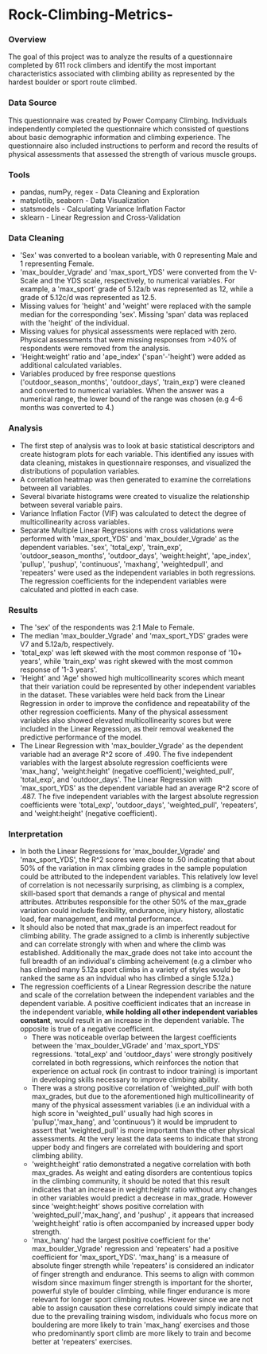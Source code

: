 # Rock-Climbing-Metrics-

### Overview
The goal of this project was to analyze the results of a questionnaire completed by 611 rock climbers and identify the most important characteristics associated with climbing ability as represented by the hardest boulder or sport route climbed.

### Data Source
This questionnaire was created by Power Company Climbing. Individuals independently completed the questionnaire which consisted of questions about basic demographic information and climbing experience. The questionnaire also included instructions to perform and record the results of physical assessments that assessed the strength of various muscle groups.

### Tools
- pandas, numPy, regex - Data Cleaning and Exploration
- matplotlib, seaborn - Data Visualization
- statsmodels - Calculating Variance Inflation Factor
- sklearn - Linear Regression and Cross-Validation

### Data Cleaning
- 'Sex' was converted to a boolean variable, with 0 representing Male and 1 representing Female.
- 'max_boulder_Vgrade' and 'max_sport_YDS' were converted from the V-Scale and the YDS scale, respectively, to numerical variables. For example, a 'max_sport' grade of 5.12a/b was represented as 12, while a grade of 5.12c/d was represented as 12.5.
- Missing values for 'height' and 'weight' were replaced with the sample median for the corresponding 'sex'. Missing 'span' data was replaced with the 'height' of the individual.
- Missing values for physical assessments were replaced with zero. Physical assessments that were missing responses from >40% of respondents were removed from the analysis.
- 'Height:weight' ratio and 'ape_index' ('span'-'height') were added as additional calculated variables.
- Variables produced by free response questions ('outdoor_season_months', 'outdoor_days', 'train_exp') were cleaned and converted to numerical variables. When the answer was a numerical range, the lower bound of the range was chosen (e.g 4-6 months was converted to 4.)

### Analysis
- The first step of analysis was to look at basic statistical descriptors and create histogram plots for each variable. This identified any issues with data cleaning, mistakes in questionnaire responses, and visualized the distributions of population variables.
- A correlation heatmap was then generated to examine the correlations between all variables.
- Several bivariate histograms were created to visualize the relationship between several variable pairs.
- Variance Inflation Factor (VIF) was calculated to detect the degree of multicollinearity across variables.
- Separate Multiple Linear Regressions with cross validations were performed with 'max_sport_YDS' and 'max_boulder_Vgrade' as the dependent variables. 'sex', 'total_exp', 'train_exp', 'outdoor_season_months', 'outdoor_days', 'weight:height', 'ape_index', 'pullup', 'pushup', 'continuous', 'maxhang', 'weightedpull', and 'repeaters' were used as the independent variables in both regressions. The regression coefficients for the independent variables were calculated and plotted in each case.

### Results
- The 'sex' of the respondents was 2:1 Male to Female.
- The median 'max_boulder_Vgrade' and 'max_sport_YDS' grades were V7 and 5.12a/b, respectively.
- 'total_exp' was left skewed with the most common response of '10+ years', while 'train_exp' was right skewed with the most common response of '1-3 years'.
- 'Height' and 'Age' showed high multicollinearity scores which meant that their variation could be represented by other independent variables in the dataset. These variables were held back from the Linear Regression in order to improve the confidence and repeatability of the other regression coefficients. Many of the physical assessment variables also showed elevated multicollinearity scores but were included in the Linear Regression, as their removal weakened the predictive performance of the model.
- The Linear Regression with 'max_boulder_Vgrade' as the dependent variable had an average R^2 score of .490. The five independent variables with the largest absolute regression coefficients were 'max_hang', 'weight:height' (negative coefficient),'weighted_pull', 'total_exp', and 'outdoor_days'. The Linear Regression with 'max_sport_YDS' as the dependent variable had an average R^2 score of .487. The five independent variables with the largest absolute regression coefficients were 'total_exp', 'outdoor_days', 'weighted_pull', 'repeaters', and 'weight:height' (negative coefficient).

### Interpretation
- In both the Linear Regressions for 'max_boulder_Vgrade' and 'max_sport_YDS', the R^2 scores were close to .50 indicating that about 50% of the variation in max climbing grades in the sample population could be attributed to the independent variables. This relatively low level of correlation is not necessarily surprising, as climbing is a complex, skill-based sport that demands a range of physical and mental attributes. Attributes responsible for the other 50% of the max_grade variation could include flexibility, endurance, injury history, allostatic load, fear management, and mental performance.
- It should also be noted that max_grade is an imperfect readout for climbing ability. The grade assigned to a climb is inherently subjective and can correlate strongly with when and where the climb was established. Additionally the max_grade does not take into account the full breadth of an individual's climbing acheivement (e.g a climber who has climbed many 5.12a sport climbs in a variety of styles would be ranked the same as an indvidual who has climbed a single 5.12a.)
- The regression coefficients of a Linear Regression describe the nature and scale of the correlation between the independent variables and the dependent variable. A positive coefficient indicates that an increase in the independent variable, **while holding all other independent variables constant**, would result in an increase in the dependent variable. The opposite is true of a negative coefficient.
   - There was noticeable overlap between the largest coefficients between the 'max_boulder_VGrade' and 'max_sport_YDS' regressions. 'total_exp' and 'outdoor_days' were strongly positively correlated in both regressions, which reinforces the notion that experience on actual rock (in contrast to indoor training) is important in developing skills necessary to improve climbing ability.
  - There was a strong positive correlation of 'weighted_pull' with both max_grades, but due to the aforementioned high multicollinearity of many of the physical assessment variables (i.e an individual with a high score in 'weighted_pull' usually had high scores in 'pullup','max_hang', and 'continuous') it would be imprudent to assert that 'weighted_pull' is more important than the other physical assessments. At the very least the data seems to indicate that strong upper body and fingers are correlated with bouldering and sport climbing ability.
  - 'weight:height' ratio demonstrated a negative correlation with both max_grades. As weight and eating disorders are contentious topics in the climbing community, it should be noted that this result indicates that an increase in weight:height ratio without any changes in other variables would predict a decrease in max_grade. However since 'weight:height' shows positive correlation with 'weighted_pull','max_hang', and 'pushup' , it appears that increased 'weight:height' ratio is often accompanied by increased upper body strength.
  - 'max_hang' had the largest positive coefficient for the' max_boulder_Vgrade' regression and 'repeaters' had a positive coefficient for 'max_sport_YDS'. 'max_hang' is a measure of absolute finger strength while 'repeaters' is considered an indicator of finger strength and endurance. This seems to align with common wisdom since maximum finger strength is important for the shorter, powerful style of boulder climbing, while finger endurance is more relevant for longer sport climbing routes. However since we are not able to assign causation these correlations could simply indicate that due to the prevailing training wisdom, individuals who focus more on bouldering are more likely to train 'max_hang' exercises and those who predominantly sport climb are more likely to train and become better at 'repeaters' exercises.


